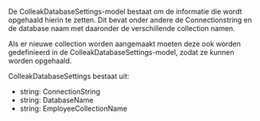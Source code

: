 De ColleakDatabaseSettings-model bestaat om de informatie die wordt opgehaald hierin te zetten. Dit bevat onder andere de Connectionstring en de database naam met daaronder de verschillende collection namen.

Als er nieuwe collection worden aangemaakt moeten deze ook worden gedefinieerd in de ColleakDatabaseSettings-model, zodat ze kunnen worden opgehaald.

ColleakDatabaseSettings bestaat uit:
- string: ConnectionString
- string: DatabaseName
- string: EmployeeCollectionName